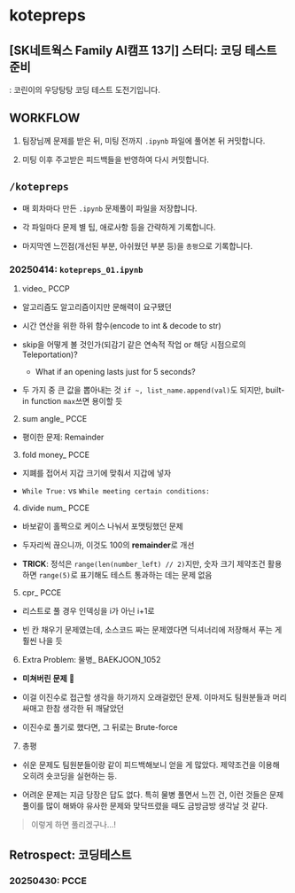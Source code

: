 # kotepreps

## [SK네트웍스 Family AI캠프 13기] 스터디: 코딩 테스트 준비

: 코린이의 우당탕탕 코딩 테스트 도전기입니다.

## WORKFLOW

1. 팀장님께 문제를 받은 뒤, 미팅 전까지 `.ipynb` 파일에 풀어본 뒤 커밋합니다.

2. 미팅 이후 주고받은 피드백들을 반영하여 다시 커밋합니다.

## `/kotepreps`

- 매 회차마다 만든 `.ipynb` 문제풀이 파일을 저장합니다.

- 각 파일마다 문제 별 팁, 애로사항 등을 간략하게 기록합니다.

- 마지막엔 느낀점(개선된 부분, 아쉬웠던 부분 등)을 `총평`으로 기록합니다.

### 20250414: `kotepreps_01.ipynb`

1. video_ PCCP

* 알고리즘도 알고리즘이지만 문해력이 요구됐던

* 시간 연산을 위한 하위 함수(encode to int & decode to str)

* skip을 어떻게 볼 것인가(되감기 같은 연속적 작업 or 해당 시점으로의 Teleportation)?

    - What if an opening lasts just for 5 seconds?

* 두 가지 중 큰 값을 뽑아내는 것 `if ~, list_name.append(val)`도 되지만, built-in function `max`쓰면 용이할 듯

2. sum angle_ PCCE

* 평이한 문제: Remainder

3. fold money_ PCCE

* 지폐를 접어서 지갑 크기에 맞춰서 지갑에 넣자

* `While True:` vs `While meeting certain conditions:`

4. divide num_ PCCE

* 바보같이 홀짝으로 케이스 나눠서 포맷팅했던 문제

* 두자리씩 끊으니까, 이것도 100의 **remainder**로 개선

* **TRICK**: 정석은 `range(len(number_left) // 2)`지만, 숫자 크기 제약조건 활용하면 `range(5)`로 표기해도 테스트 통과하는 데는 문제 없음

5. cpr_ PCCE

* 리스트로 풀 경우 인덱싱을 i가 아닌 i+1로

* 빈 칸 채우기 문제였는데, 소스코드 짜는 문제였다면 딕셔너리에 저장해서 푸는 게 훨씬 나을 듯

6. Extra Problem: 물병_ BAEKJOON_1052

* **미쳐버린 문제** 🥴

* 이걸 이진수로 접근할 생각을 하기까지 오래걸렸던 문제. 이마저도 팀원분들과 머리 싸매고 한참 생각한 뒤 깨달았던

* 이진수로 풀기로 했다면, 그 뒤로는 Brute-force

7. 총평

* 쉬운 문제도 팀원분들이랑 같이 피드백해보니 얻을 게 많았다. 제약조건을 이용해 오히려 숏코딩을 실현하는 등.

* 어려운 문제는 지금 당장은 답도 없다. 특히 물병 풀면서 느낀 건, 이런 것들은 문제 풀이를 많이 해봐야 유사한 문제와 맞닥뜨렸을 때도 금방금방 생각날 것 같다.

> 이렇게 하면 풀리겠구나...!

## Retrospect: 코딩테스트

### 20250430: PCCE
